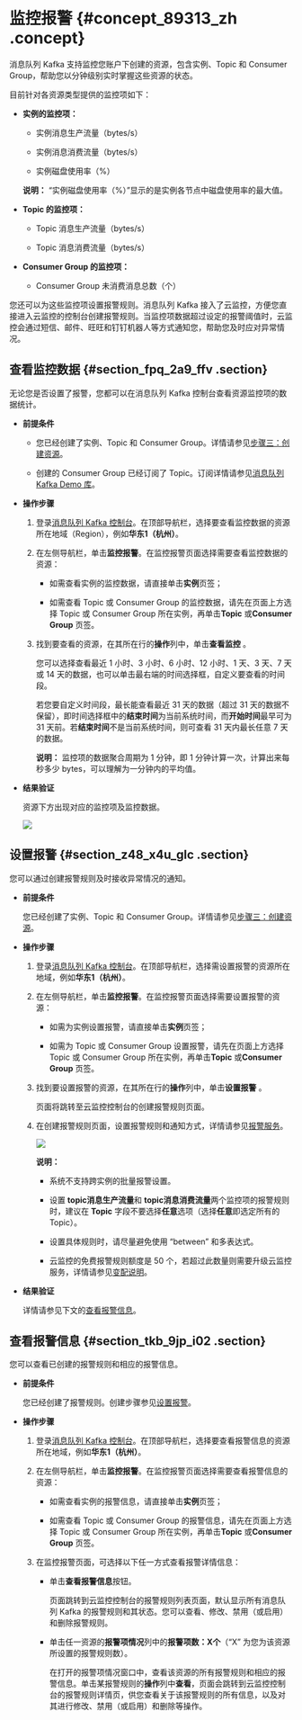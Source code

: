# 监控报警 {#concept_89313_zh .concept}

消息队列 Kafka 支持监控您账户下创建的资源，包含实例、Topic 和 Consumer Group，帮助您以分钟级别实时掌握这些资源的状态。

目前针对各资源类型提供的监控项如下：

-   **实例的监控项：**

    -   实例消息生产流量（bytes/s）

    -   实例消息消费流量（bytes/s）

    -   实例磁盘使用率（%）

    **说明：** “实例磁盘使用率（%）”显示的是实例各节点中磁盘使用率的最大值。

-   **Topic 的监控项：**

    -   Topic 消息生产流量（bytes/s）

    -   Topic 消息消费流量（bytes/s）

-   **Consumer Group 的监控项：**

    -   Consumer Group 未消费消息总数（个）

您还可以为这些监控项设置报警规则。消息队列 Kafka 接入了云监控，方便您直接进入云监控的控制台创建报警规则。当监控项数据超过设定的报警阈值时，云监控会通过短信、邮件、旺旺和钉钉机器人等方式通知您，帮助您及时应对异常情况。

## 查看监控数据 {#section_fpq_2a9_ffv .section}

无论您是否设置了报警，您都可以在消息队列 Kafka 控制台查看资源监控项的数据统计。

-   **前提条件**

    -   您已经创建了实例、Topic 和 Consumer Group。详情请参见[步骤三：创建资源](../../../../cn.zh-CN/快速入门/步骤三：创建资源.md#)。

    -   创建的 Consumer Group 已经订阅了 Topic。订阅详情请参见[消息队列 Kafka Demo 库](https://github.com/AliwareMQ/aliware-kafka-demos?spm=a2c4g.11186623.2.13.2f79f4f3OtONsI)。

-   **操作步骤**

    1.  登录[消息队列 Kafka 控制台](https://kafka.console.aliyun.com)。在顶部导航栏，选择要查看监控数据的资源所在地域（Region），例如**华东1（杭州）**。

    2.  在左侧导航栏，单击**监控报警**。在监控报警页面选择需要查看监控数据的资源：

        -   如需查看实例的监控数据，请直接单击**实例**页签；

        -   如需查看 Topic 或 Consumer Group 的监控数据，请先在页面上方选择 Topic 或 Consumer Group 所在实例，再单击**Topic** 或**Consumer Group** 页签。

    3.  找到要查看的资源，在其所在行的**操作**列中，单击**查看监控** 。

        您可以选择查看最近 1 小时、3 小时、6 小时、12 小时、1 天、3 天、7 天或 14 天的数据，也可以单击最右端的时间选择框，自定义要查看的时间段。

        若您要自定义时间段，最长能查看最近 31 天的数据（超过 31 天的数据不保留），即时间选择框中的**结束时间**为当前系统时间，而**开始时间**最早可为 31 天前。若**结束时间**不是当前系统时间，则可查看 31 天内最长任意 7 天的数据。

        **说明：** 监控项的数据聚合周期为 1 分钟，即 1 分钟计算一次，计算出来每秒多少 bytes，可以理解为一分钟内的平均值。

-   **结果验证**

    资源下方出现对应的监控项及监控数据。

    ![](http://static-aliyun-doc.oss-cn-hangzhou.aliyuncs.com/assets/img/998834/156445830453152_zh-CN.png)


## 设置报警 {#section_z48_x4u_glc .section}

您可以通过创建报警规则及时接收异常情况的通知。

-   **前提条件** 

    您已经创建了实例、Topic 和 Consumer Group。详情请参见[步骤三：创建资源](../../../../cn.zh-CN/快速入门/步骤三：创建资源.md#)。

-   **操作步骤** 
    1.  登录[消息队列 Kafka 控制台](https://kafka.console.aliyun.com)。在顶部导航栏，选择需设置报警的资源所在地域，例如**华东1（杭州）**。

    2.  在左侧导航栏，单击**监控报警**。在监控报警页面选择需要设置报警的资源：

        -   如需为实例设置报警，请直接单击**实例**页签；

        -   如需为 Topic 或 Consumer Group 设置报警，请先在页面上方选择 Topic 或 Consumer Group 所在实例，再单击**Topic** 或**Consumer Group** 页签。

    3.  找到要设置报警的资源，在其所在行的**操作**列中，单击**设置报警** 。

        页面将跳转至云监控控制台的创建报警规则页面。

    4.  在创建报警规则页面，设置报警规则和通知方式，详情请参见[报警服务](../../../../cn.zh-CN/快速入门/报警服务.md#)。

        ![](http://static-aliyun-doc.oss-cn-hangzhou.aliyuncs.com/assets/img/998834/156445830453153_zh-CN.png)

        **说明：** 

        -   系统不支持跨实例的批量报警设置。

        -   设置 **topic消息生产流量**和 **topic消息消费流量**两个监控项的报警规则时，建议在 **Topic** 字段不要选择**任意**选项（选择**任意**即选定所有的 Topic）。

        -   设置具体规则时，请尽量避免使用 “between” 和多表达式。

        -   云监控的免费报警规则额度是 50 个，若超过此数量则需要升级云监控服务，详情请参见[变配说明](../../../../cn.zh-CN/产品定价/变配说明.md#)。

-   **结果验证** 

    详情请参见下文的[查看报警信息](#section_tkb_9jp_i02)。


## 查看报警信息 {#section_tkb_9jp_i02 .section}

您可以查看已创建的报警规则和相应的报警信息。

-   **前提条件** 

    您已经创建了报警规则。创建步骤参见[设置报警](#section_z48_x4u_glc)。

-   **操作步骤** 

    1.  登录[消息队列 Kafka 控制台](https://kafka.console.aliyun.com)。在顶部导航栏，选择要查看报警信息的资源所在地域，例如**华东1（杭州）**。

    2.  在左侧导航栏，单击**监控报警**。在监控报警页面选择需要查看报警信息的资源：

        -   如需查看实例的报警信息，请直接单击**实例**页签；

        -   如需查看 Topic 或 Consumer Group 的报警信息，请先在页面上方选择 Topic 或 Consumer Group 所在实例，再单击**Topic** 或**Consumer Group** 页签。

    3.  在监控报警页面，可选择以下任一方式查看报警详情信息：

        -   单击**查看报警信息**按钮。

            页面跳转到云监控控制台的报警规则列表页面，默认显示所有消息队列 Kafka 的报警规则和其状态。您可以查看、修改、禁用（或启用）和删除报警规则。

        -   单击任一资源的**报警项情况**列中的**报警项数：X个**（“X” 为您为该资源所设置的报警规则数）。

            在打开的报警项情况窗口中，查看该资源的所有报警规则和相应的报警信息。单击某报警规则的**操作**列中**查看**，页面会跳转到云监控控制台的报警规则详情页，供您查看关于该报警规则的所有信息，以及对其进行修改、禁用（或启用）和删除等操作。


